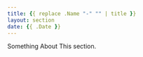 ```yaml
---
title: {{ replace .Name "-" "" | title }}
layout: section
date: {{ .Date }}
---
```


Something About This section.